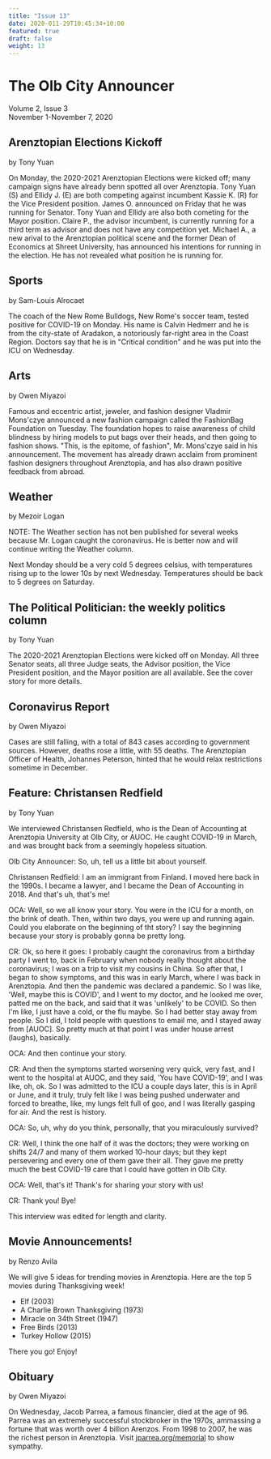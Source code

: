 ```yaml
---
title: "Issue 13"
date: 2020-011-29T10:45:34+10:00
featured: true
draft: false
weight: 13
---
```



# The Olb City Announcer
Volume 2, Issue 3    
November 1-November 7, 2020

## Arenztopian Elections Kickoff
by Tony Yuan

On Monday, the 2020-2021 Arenztopian Elections were kicked off; many campaign signs have already benn spotted all over Arenztopia. Tony Yuan (S) and Ellidy J. (E) are both competing against incumbent Kassie K. (R) for the Vice President position. James O. announced on Friday that he was running for Senator. Tony Yuan and Ellidy are also both cometing for the Mayor position. Claire P., the advisor incumbent, is currently running for a third term as advisor and does not have any competition yet. Michael A., a new arival to the Arenztopian political scene and the former Dean of Economics at Shreet University, has announced his intentions for running in the election. He has not revealed what position he is running for.

## Sports
by Sam-Louis Alrocaet

The coach of the New Rome Bulldogs, New Rome's soccer team, tested positive for COVID-19 on Monday. His name is Calvin Hedmerr and he is from the city-state of Aradakon, a notoriously far-right area in the Coast Region. Doctors say that he is in "Critical condition" and he was put into the ICU on Wednesday.

## Arts
by Owen Miyazoi

Famous and eccentric artist, jeweler, and fashion designer Vladmir Mons'czye announced a new fashion campaign called the FashionBag Foundation on Tuesday. The foundation hopes to raise awareness of child blindness by hiring models to put bags over their heads, and then going to fashion shows. "This, is the epitome, of fashion", Mr. Mons'czye said in his announcement. The movement has already drawn acclaim from prominent fashion designers throughout Arenztopia, and has also drawn positive feedback from abroad.

## Weather
by Mezoir Logan

NOTE: The Weather section has not ben published for several weeks because Mr. Logan caught the coronavirus. He is better now and will continue writing the Weather column.

Next Monday should be a very cold 5 degrees celsius, with temperatures rising up to the lower 10s by next Wednesday. Temperatures should be back to 5 degrees on Saturday.

## The Political Politician: the weekly politics column
by Tony Yuan

The 2020-2021 Arenztopian Elections were kicked off on Monday. All three Senator seats, all three Judge seats, the Advisor position, the Vice President position, and the Mayor position are all available. See the cover story for more details.

## Coronavirus Report
by Owen Miyazoi

Cases are still falling, with a total of 843 cases according to government sources. However, deaths rose a little, with 55 deaths. The Arenztopian Officer of Health, Johannes Peterson, hinted that he would relax restrictions sometime in December.

## Feature: Christansen Redfield
by Tony Yuan

We interviewed Christansen Redfield, who is the Dean of Accounting at Arenztopia University at Olb City, or AUOC. He caught COVID-19 in March, and was brought back from a seemingly hopeless situation.

Olb City Announcer: So, uh, tell us a little bit about yourself.

Christansen Redfield: I am an immigrant from Finland. I moved here back in the 1990s. I became a lawyer, and I became the Dean of Accounting in 2018. And that's uh, that's me!

OCA: Well, so we all know your story. You were in the ICU for a month, on the brink of death. Then, within two days, you were up and running again. Could you elaborate on the beginning of tht story? I say the beginning because your story is probably gonna be pretty long.

CR: Ok, so here it goes: I probably caught the coronavirus from a birthday party I went to, back in February when nobody really thought about the coronavirus; I was on a trip to visit my cousins in China. So after that, I began to show symptoms, and this was in early March, where I was back in Arenztopia. And then the pandemic was declared a pandemic. So I was like, 'Well, maybe this is COVID', and I went to my doctor, and he looked me over, patted me on the back, and said that it was 'unlikely' to be COVID. So then I'm like, I just have a cold, or the flu maybe. So I had better stay away from people. So I did, I told people with questions to email me, and I stayed away from [AUOC]. So pretty much at that point I was under house arrest (laughs), basically. 

OCA: And then continue your story.

CR: And then the symptoms started worsening very quick, very fast, and I went to the hospital at AUOC, and they said, 'You have COVID-19', and I was like, oh, ok. So I was admitted to the ICU a couple days later, this is in April or June, and it truly, truly felt like I was being pushed underwater and forced to breathe, like, my lungs felt full of goo, and I was literally gasping for air. And the rest is history.

OCA: So, uh, why do you think, personally, that you miraculously survived?

CR: Well, I think the one half of it was the doctors; they were working on shifts 24/7 and many of them worked 10-hour days; but they kept persevering and every one of them gave their all. They gave me pretty much the best COVID-19 care that I could have gotten in Olb City.

OCA: Well, that's it! Thank's for sharing your story with us!

CR: Thank you! Bye!

This interview was edited for length and clarity.

## Movie Announcements!
by Renzo Avila

We will give 5 ideas for trending movies in Arenztopia. Here are the top 5 movies during Thanksgiving week!

- Elf (2003)
- A Charlie Brown Thanksgiving (1973)
- Miracle on 34th Street (1947)
- Free Birds (2013)
- Turkey Hollow (2015)

There you go! Enjoy!

## Obituary
by Owen Miyazoi

On Wednesday, Jacob Parrea, a famous financier, died at the age of 96. Parrea was an extremely successful stockbroker in the 1970s, ammassing a fortune that was worth over 4 billion Arenzos. From 1998 to 2007, he was the richest person in Arenztopia. Visit [jparrea.org/memorial](https://sites.google.com/stu.austinisd.org/placeholder-site/home) to show sympathy.
